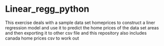 # Linear_regg_python
This exercise deals with a sample data set homeprices to construct a liner regression model and use it to predict the home prices of the data set areas and then exporting it to other csv file and this repository also includes canada home prices csv to work out 
